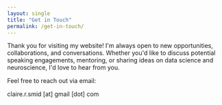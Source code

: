 ```yaml
---
layout: single
title: "Get in Touch"
permalink: /get-in-touch/
---
```


<!-- # Academic Work -->

Thank you for visiting my website! I'm always open to new opportunities, collaborations, and conversations. Whether you'd like to discuss potential speaking engagements, mentoring, or sharing ideas on data science and neuroscience, I'd love to hear from you.

Feel free to reach out via email:

<span class="get-in-touch-email">claire.r.smid [at] gmail [dot] com</span>


